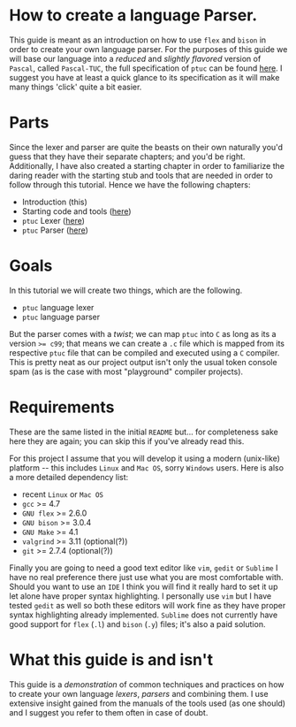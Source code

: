 # How to create a language Parser.

This guide is meant as an introduction on how to use `flex` and `bison` in order to create your own
language parser. For the purposes of this guide we will base our language into a *reduced* and *slightly
flavored* version of `Pascal`, called `Pascal-TUC`, the full specification of `ptuc` can be found
[here][1]. I suggest you have at least a quick glance to its specification as it will make many things 'click'
quite a bit easier.

# Parts

Since the lexer and parser are quite the beasts on their own naturally you'd guess that they
have their separate chapters; and you'd be right. Additionally, I have also created a starting chapter
in order to familiarize the daring reader with the starting stub and tools that are needed in order
to follow through this tutorial. Hence we have the following chapters:

* Introduction (this)
* Starting code and tools ([here][2])
* `ptuc` Lexer ([here][3])
* `ptuc` Parser ([here][4])

# Goals

In this tutorial we will create two things, which are the following.

 * `ptuc` language lexer
 * `ptuc` language parser

But the parser comes with a *twist*; we can map `ptuc` into `C` as long as its a version `>= c99`; that
means we can create a `.c` file which is mapped from its respective `ptuc` file that can be compiled
and executed using a `C` compiler. This is pretty neat as our project output isn't only the usual
token console spam (as is the case with most "playground" compiler projects).


# Requirements

These are the same listed in the initial `README` but... for completeness sake here they are again; you
can skip this if you've already read this.

For this project I assume that you will develop it using a modern (unix-like) platform --
this includes `Linux` and `Mac OS`, sorry `Windows` users. Here is also a more detailed
dependency list:

* recent `Linux` or `Mac OS`
* `gcc` >= 4.7
* `GNU flex` >= 2.6.0
* `GNU bison` >= 3.0.4
* `GNU Make` >= 4.1
* `valgrind` >= 3.11 (optional(?))
* `git` >= 2.7.4 (optional(?))


Finally you are going to need a good text editor like `vim`,
`gedit` or `Sublime` I have no real preference there just use
what you are most comfortable with. Should you want to use an `IDE`
I think you will find it really hard to set it up let alone have
proper syntax highlighting. I personally use `vim` but I have
tested `gedit` as well so both these editors will work fine
as they have proper syntax highlighting already implemented.
`Sublime` does not currently have good support for `flex` (`.l`)
and `bison` (`.y`) files; it's also a paid solution.

# What this guide is and isn't

This guide is a *demonstration* of common techniques and practices on how to create your own language *lexers*,
*parsers* and combining them. I use extensive insight gained from the manuals of the tools used (as one should)
and I suggest you refer to them often in case of doubt.

[1]: docs/ptuc_spec.md
[2]: docs/ptuc_start.md
[3]: docs/ptuc_lexer.md
[4]: docs/ptuc_parser.md